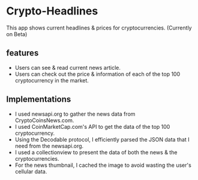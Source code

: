# Crypto-Headlines
This app shows current headlines &amp; prices for cryptocurrencies. (Currently on Beta)

## features 
- Users can see & read current news article.
- Users can check out the price & information of each of the top 100 cryptocurrency in the market.

## Implementations
- I used newsapi.org to gather the news data from CryptoCoinsNews.com.
- I used CoinMarketCap.com's API to get the data of the top 100 cryptocurrency.
- Using the Decodable protocol, I efficiently parsed the JSON data that I need from the newsapi.org.
- I used a collectionview to present the data of both the news & the cryptocurrencies.
- For the news thumbnail, I cached the image to avoid wasting the user's cellular data.
